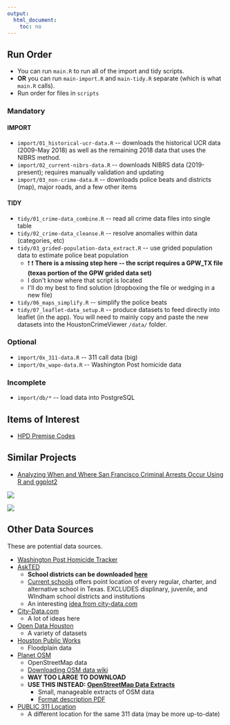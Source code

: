 ```yaml
---
output: 
  html_document: 
    toc: no
---
```


## Run Order
* You can run `main.R` to run all of the import and tidy scripts. 
* __OR__ you can run `main-import.R` and `main-tidy.R` separate (which is what `main.R` calls).
* Run order for files in `scripts`

### Mandatory

#### IMPORT
* `import/01_historical-ucr-data.R` -- downloads the historical UCR data (2009-May 2018) as well as the remaining 2018 data that uses the NIBRS method.
* `import/02_current-nibrs-data.R` -- downloads NIBRS data (2019-present); requires manually validation and updating
* `import/03_non-crime-data.R` -- downloads police beats and districts (map), major roads, and a few other items

#### TIDY
* `tidy/01_crime-data_combine.R` -- read all crime data files into single table
* `tidy/02_crime-data_cleanse.R` -- resolve anomalies within data (categories, etc)
* `tidy/03_grided-population-data_extract.R` -- use grided population data to estimate police beat population
  * :exclamation: :exclamation: __There is a missing step here -- the script requires a GPW_TX file (texas portion of the GPW grided data set)__
  * I don't know where that script is located
  * I'll do my best to find solution (dropboxing the file or wedging in a new file)
* `tidy/06_maps_simplify.R` -- simplify the police beats
* `tidy/07_leaflet-data_setup.R` -- produce datasets to feed directly into leaflet (in the app). You will need to mainly copy and paste the new datasets into the HoustonCrimeViewer `/data/` folder.

### Optional

* `import/0x_311-data.R` -- 311 call data (big)
* `import/0x_wapo-data.R` -- Washington Post homicide data

### Incomplete

* `import/db/*` -- load data into PostgreSQL

## Items of Interest
* [HPD Premise Codes](https://www.houstontx.gov/police/cs/beatpages/premise.htm)

## Similar Projects
* [Analyzing When and Where San Francisco Criminal Arrests Occur Using R and ggplot2](https://github.com/minimaxir/sf-arrests-when-where/blob/master/crime_data_sf.ipynb)

![](https://raw.githubusercontent.com/minimaxir/sf-arrests-when-where/fae38132108bd248f369682e361666f5750a307c/sf-arrest-when-2.png)

![](https://raw.githubusercontent.com/minimaxir/sf-arrests-when-where/fae38132108bd248f369682e361666f5750a307c/sf-arrest-when-4.png)

## Other Data Sources
These are potential data sources.

* [Washington Post Homicide Tracker](https://raw.githubusercontent.com/washingtonpost/data-homicides/master/homicide-data.csv)
* [AskTED](http://tea4avholly.tea.state.tx.us/tea.askted.web/Forms/Home.aspx)
    * __School districts can be downloaded [here](http://schoolsdata2-tea-texas.opendata.arcgis.com/datasets/e115fed14c0f4ca5b942dc3323626b1c_0)__
    * [Current schools](http://schoolsdata2-tea-texas.opendata.arcgis.com/datasets/059432fd0dcb4a208974c235e837c94f_0) offers point location of every regular, charter, and alternative school in Texas. EXCLUDES displinary, juvenile, and WIndham school districts and institutions
    * An interesting [idea from city-data.com](http://www.city-data.com/forum/houston/1927474-public-school-district-boundaries-houston-tx.html)
* [City-Data.com](http://www.city-data.com/city/Houston-Texas.html)
    * A lot of ideas here
* [Open Data Houston](http://data.houstontx.gov/dataset)
    * A variety of datasets
* [Houston Public Works](http://www.gims.houstontx.gov/PortalWS/MainPortal.aspx)
    * Floodplain data
* [Planet OSM](http://planet.openstreetmap.org/)
    * OpenStreetMap data
    * [Downloading OSM data wiki](https://wiki.openstreetmap.org/wiki/Downloading_data)
    * __WAY TOO LARGE TO DOWNLOAD__
    * __USE THIS INSTEAD: [OpenStreetMap Data Extracts](http://download.geofabrik.de/)__
        * Small, manageable extracts of OSM data
        * [Format description PDF](http://download.geofabrik.de/osm-data-in-gis-formats-free.pdf)
* [PUBLIC 311 Location](http://cohgis-mycity.opendata.arcgis.com/datasets/public-311-location)
    * A different location for the same 311 data (may be more up-to-date)
